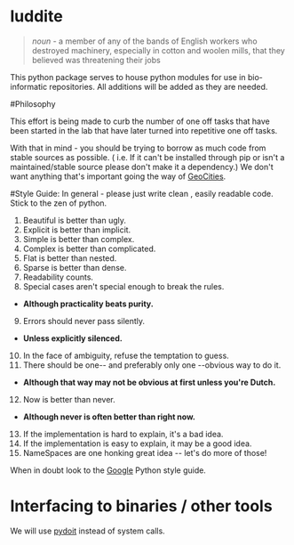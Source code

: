 # luddite

> *noun* - a member of any of the bands of English workers who destroyed machinery, especially in cotton and woolen mills, that they believed was threatening their jobs 

This python package serves to house python modules for use in bio-informatic repositories. All additions will be added as they are needed. 

#Philosophy

This effort is being made to curb the number of one off tasks that have been started in the lab that have later turned into repetitive one off tasks. 

With that in mind - you should be trying to borrow as much code from stable sources as possible. ( i.e. If it can't be installed through pip or isn't a maintained/stable source please don't make it a dependency.) We don't want anything that's important going the way of [GeoCities](https://en.wikipedia.org/wiki/Yahoo!_GeoCities). 

#Style Guide: 
In general - please just write clean , easily readable code. Stick to the zen of python. 

1. Beautiful is better than ugly.
2. Explicit is better than implicit.
3. Simple is better than complex.
4. Complex is better than complicated.
5. Flat is better than nested.
6. Sparse is better than dense.
7. Readability counts.
8. Special cases aren't special enough to break the rules.
  * __Although practicality beats purity.__
9. Errors should never pass silently.
  * __Unless explicitly silenced.__
10. In the face of ambiguity, refuse the temptation to guess.
11. There should be one-- and preferably only one --obvious way to do it.
  * __Although that way may not be obvious at first unless you're Dutch.__
12. Now is better than never.
  * __Although never is often better than right now.__
13. If the implementation is hard to explain, it's a bad idea.
14. If the implementation is easy to explain, it may be a good idea.
15. NameSpaces are one honking great idea -- let's do more of those!

When in doubt look to the [Google](https://google.github.io/styleguide/pyguide.html) Python style guide.

# Interfacing to binaries / other tools

We will use [pydoit](http://pydoit.org/) instead of system calls. 




